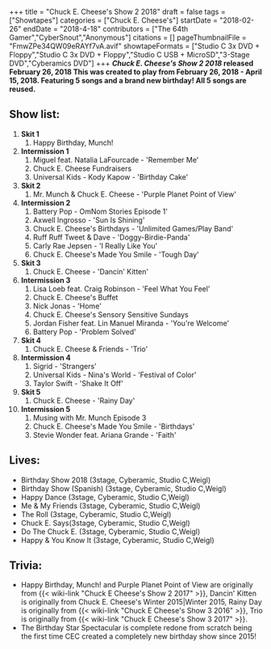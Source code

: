 +++
title = "Chuck E. Cheese's Show 2 2018"
draft = false
tags = ["Showtapes"]
categories = ["Chuck E. Cheese's"]
startDate = "2018-02-26"
endDate = "2018-4-18"
contributors = ["The 64th Gamer","CyberSnout","Anonymous"]
citations = []
pageThumbnailFile = "FmwZPe34QW09eRAYf7vA.avif"
showtapeFormats = ["Studio C 3x DVD + Floppy","Studio C 3x DVD + Floppy","Studio C USB + MicroSD","3-Stage DVD","Cyberamics DVD"]
+++
***Chuck E. Cheese's Show 2 2018* released February 26, 2018
This was created to play from February 26, 2018 - April 15, 2018. Featuring 5 songs and a brand new birthday! All 5 songs are reused.**

## Show list:

1.  **Skit 1**
    1.  Happy Birthday, Munch!
2.  **Intermission 1**
    1.  Miguel feat. Natalia LaFourcade - 'Remember Me'
    2.  Chuck E. Cheese Fundraisers
    3.  Universal Kids - Kody Kapow - 'Birthday Cake'
3.  **Skit 2**
    1.  Mr. Munch & Chuck E. Cheese - 'Purple Planet Point of View'
4.  **Intermission 2**
    1.  Battery Pop - OmNom Stories Episode 1'
    2.  Axwell Ingrosso - 'Sun Is Shining'
    3.  Chuck E. Cheese's Birthdays - 'Unlimited Games/Play Band'
    4.  Ruff Ruff Tweet & Dave - 'Doggy-Birdie-Panda'
    5.  Carly Rae Jepsen - 'I Really Like You'
    6.  Chuck E. Cheese's Made You Smile - 'Tough Day'
5.  **Skit 3**
    1.  Chuck E. Cheese - 'Dancin' Kitten'
6.  **Intermission 3**
    1.  Lisa Loeb feat. Craig Robinson - 'Feel What You Feel'
    2.  Chuck E. Cheese's Buffet
    3.  Nick Jonas - 'Home'
    4.  Chuck E. Cheese's Sensory Sensitive Sundays
    5.  Jordan Fisher feat. Lin Manuel Miranda - 'You're Welcome'
    6.  Battery Pop - 'Problem Solved'
7.  **Skit 4**
    1.  Chuck E. Cheese & Friends - 'Trio'
8.  **Intermission 4**
    1.  Sigrid - 'Strangers'
    2.  Universal Kids - Nina's World - 'Festival of Color'
    3.  Taylor Swift - 'Shake It Off'
9.  **Skit 5**
    1.  Chuck E. Cheese - 'Rainy Day'
10. **Intermission 5**
    1.  Musing with Mr. Munch Episode 3
    2.  Chuck E. Cheese's Made You Smile - 'Birthdays'
    3.  Stevie Wonder feat. Ariana Grande - 'Faith'

## Lives:

- Birthday Show 2018 (3stage, Cyberamic, Studio C,Weigl)
- Birthday Show (Spanish) (3stage, Cyberamic, Studio C,Weigl)
- Happy Dance (3stage, Cyberamic, Studio C,Weigl)
- Me & My Friends (3stage, Cyberamic, Studio C,Weigl)
- The Roll (3stage, Cyberamic, Studio C,Weigl)
- Chuck E. Says(3stage, Cyberamic, Studio C,Weigl)
- Do The Chuck E. (3stage, Cyberamic, Studio C,Weigl)
- Happy & You Know It (3stage, Cyberamic, Studio C,Weigl)

## Trivia:

- Happy Birthday, Munch! and Purple Planet Point of View are originally from {{< wiki-link "Chuck E Cheese's Show 2 2017" >}}, Dancin' Kitten is originally from Chuck E. Cheese's Winter 2015|Winter 2015, Rainy Day is originally from {{< wiki-link "Chuck E Cheese's Show 3 2016" >}}, Trio is originally from {{< wiki-link "Chuck E Cheese's Show 3 2017" >}}.
- The Birthday Star Spectacular is complete redone from scratch being the first time CEC created a completely new birthday show since 2015!
